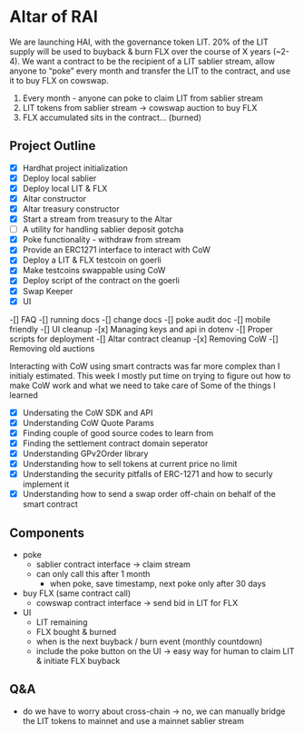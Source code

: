 # Altar of RAI

We are launching HAI, with the governance token LIT. 20% of the LIT supply will be used to buyback & burn FLX over the course of X years (~2-4). We want a contract to be the recipient of a LIT sablier stream, allow anyone to “poke” every month and transfer the LIT to the contract, and use it to buy FLX on cowswap.

1.  Every month - anyone can poke to claim LIT from sablier stream
2.  LIT tokens from sablier stream → cowswap auction to buy FLX
3.  FLX accumulated sits in the contract… (burned)

## Project Outline

- [x] Hardhat project initialization
- [x] Deploy local sablier
- [x] Deploy local LIT & FLX
- [x] Altar constructor
- [x] Altar treasury constructor
- [x] Start a stream from treasury to the Altar
- [ ] A utility for handling sablier deposit gotcha
- [x] Poke functionality - withdraw from stream
- [x] Provide an ERC1271 interface to interact with CoW
- [x] Deploy a LIT & FLX testcoin on goerli
- [x] Make testcoins swappable using CoW
- [x] Deploy script of the contract on the goerli
- [x] Swap Keeper
- [x] UI

-[] FAQ
-[] running docs
-[] change docs
-[] poke audit doc
-[] mobile friendly
-[] UI cleanup -[x] Managing keys and api in dotenv
-[] Proper scripts for deployment
-[] Altar contract cleanup -[x] Removing CoW
-[] Removing old auctions

Interacting with CoW using smart contracts was far more complex than I initialy estimated.
This week I mostly put time on trying to figure out how to make CoW work and what we need to take care of
Some of the things I learned

- [x] Undersating the CoW SDK and API
- [x] Understanding CoW Quote Params
- [x] Finding couple of good source codes to learn from
- [x] Finding the settlement contract domain seperator
- [x] Understanding GPv2Order library
- [x] Understanding how to sell tokens at current price no limit
- [x] Understanding the security pitfalls of ERC-1271 and how to securly implement it
- [x] Understanding how to send a swap order off-chain on behalf of the smart contract

## Components

- poke
  - sablier contract interface → claim stream
  - can only call this after 1 month
    - when poke, save timestamp, next poke only after 30 days
- buy FLX (same contract call)
  - cowswap contract interface → send bid in LIT for FLX
- UI
  - LIT remaining
  - FLX bought & burned
  - when is the next buyback / burn event (monthly countdown)
  - include the poke button on the UI → easy way for human to claim LIT & initiate FLX buyback

## Q&A

- do we have to worry about cross-chain → no, we can manually bridge the LIT tokens to mainnet and use a mainnet sablier stream
